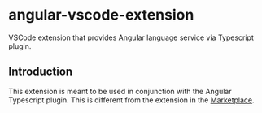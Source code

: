 # angular-vscode-extension
VSCode extension that provides Angular language service via Typescript plugin.

## Introduction
This extension is meant to be used in conjunction with the Angular Typescript plugin.
This is different from the extension in the [Marketplace](https://marketplace.visualstudio.com/items?itemName=Angular.ng-template).
